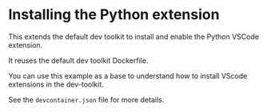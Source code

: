 # Installing the Python extension

This extends the default dev toolkit to install and enable the Python VSCode extension.

It reuses the default dev toolkit Dockerfile.

You can use this example as a base to understand how to install VScode extensions in the dev-toolkit.

See the `devcontainer.json` file for more details.